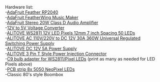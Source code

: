 Hardware list:<br>
-[AdaFruit Feather RP2040](https://www.adafruit.com/product/4884)<br>
-[AdaFruit FeatherWing Music Maker](https://www.adafruit.com/product/3357)<br>
-[AdaFruit Stereo 20W Class D Audio Amplifier](https://www.adafruit.com/product/1752)<br>
-[12V to 5V Voltage Converter](https://www.amazon.com/EPBOWPT-Converter-Regulator-Supply-Transformer/dp/B01M0323MJ/)<br>
-[ALITOVE WS2811 12V LED Pixels 12mm 7 inch Spacing 50 LEDs](https://www.amazon.com/dp/B0BF4WBF41)<br>
-[ALITOVE AC 110V/220V to DC 12V 30A 360W Universal Regulated Switching Power Supply](https://www.amazon.com/dp/B06XJVYDDW)<br>
-[ALITOVE DC 12V 5A Power Supply](https://www.amazon.com/dp/B01GEA8PQA)<br>
-[ALITOVE 3 Pin T Style Power Injection Connector](https://www.amazon.com/dp/B09KMPW1WW)<br>
-[C9 bulb adapter for WS2811/Pixel LEDs](https://www.thingiverse.com/thing:3331268) (print as many as needed for LED Pixels above)<br>
-[PCB strip 8x 5050 NeoPixel LEDs](https://www.amazon.com/dp/B09YTLY6CK/)<br>
-Classic 80's style Boombox
